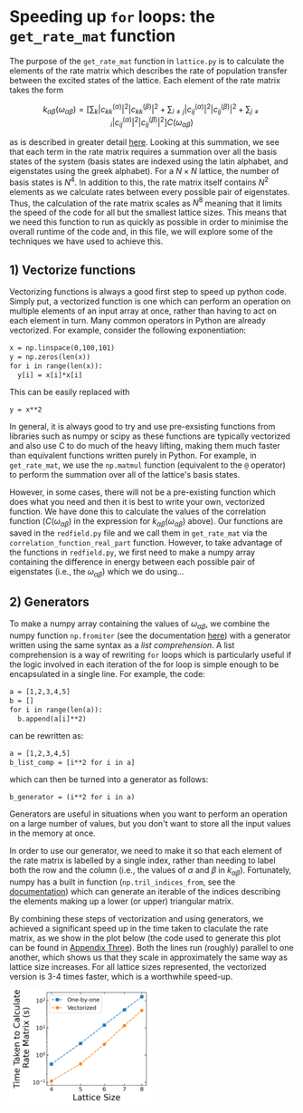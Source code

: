# Speeding up ```for``` loops: the ```get_rate_mat``` function

The purpose of the ```get_rate_mat``` function in ```lattice.py``` is to calculate the elements of the rate matrix which describes the rate of population transfer between the excited states of the lattice. Each element of the rate matrix takes the form 
```math
k_{\alpha \beta}(\omega_{\alpha \beta}) = \left[ \sum_{k}|c_{kk}^{(\alpha)}|^{2}|c_{kk}^{(\beta)}|^{2} + \sum_{i\neq j}|c_{ij}^{(\alpha)}|^{2}|c_{ij}^{(\beta)}|^{2} + \sum_{j\neq i}|c_{ij}^{(\alpha)}|^{2}|c_{ij}^{(\beta)}|^{2} \right] C(\omega_{\alpha \beta})
```
as is described in greater detail [here](02_FindingSteadyStatePopulations.md). Looking at this summation, we see that each term in the rate matrix requires a summation over all the basis states of the system (basis states are indexed using the latin alphabet, and eigenstates using the greek alphabet). For a $N\times N$ lattice, the number of basis states is $N^{4}$. In addition to this, the rate matrix itself contains $N^{2}$ elements as we calculate rates between every possible pair of eigenstates. Thus, the calculation of the rate matrix scales as $N^{8}$ meaning that it limits the speed of the code for all but the smallest lattice sizes. This means that we need this function to run as quickly as possible in order to minimise the overall runtime of the code and, in this file, we will explore some of the techniques we have used to achieve this. 

## 1) Vectorize functions

Vectorizing functions is always a good first step to speed up python code. Simply put, a vectorized function is one which can perform an operation on multiple elements of an input array at once, rather than having to act on each element in turn. Many common operators in Python are already vectorized. For example, consider the following exponentiation:
```
x = np.linspace(0,100,101)
y = np.zeros(len(x))
for i in range(len(x)):
  y[i] = x[i]*x[i]
```
This can be easily replaced with 
```
y = x**2
```
In general, it is always good to try and use pre-exsisting functions from libraries such as numpy or scipy as these functions are typically vectorized and also use C to do much of the heavy lifting, making them much faster than equivalent functions written purely in Python. For example, in ```get_rate_mat```, we use the ```np.matmul``` function (equivalent to the ```@``` operator) to perform the summation over all of the lattice's basis states.

However, in some cases, there will not be a pre-existing function which does what you need and then it is best to write your own, vectorized function. We have done this to calculate the values of the correlation function ($C(\omega_{\alpha \beta})$ in the expression for $k_{\alpha \beta}(\omega_{\alpha \beta})$ above). Our functions are saved in the ```redfield.py``` file and we call them in ```get_rate_mat``` via the ```correlation_function_real_part``` function. However, to take advantage of the functions in ```redfield.py```, we first need to make a numpy array containing the difference in energy between each possible pair of eigenstates (i.e., the $\omega_{\alpha \beta}$) which we do using...

## 2) Generators

To make a numpy array containing the values of $\omega_{\alpha \beta}$, we combine the numpy function ```np.fromiter``` (see the documentation [here](https://numpy.org/doc/stable/reference/generated/numpy.fromiter.html)) with a generator written using the same syntax as a *list comprehension*. A list comprehension is a way of rewriting ```for``` loops which is particularly useful if the logic involved in each iteration of the for loop is simple enough to be encapsulated in a single line. For example, the code:
```
a = [1,2,3,4,5]
b = []
for i in range(len(a)):
  b.append(a[i]**2)
```
can be rewritten as:
```
a = [1,2,3,4,5]
b_list_comp = [i**2 for i in a]
```
which can then be turned into a generator as follows:
```
b_generator = (i**2 for i in a)
```
Generators are useful in situations when you want to perform an operation on a large number of values, but you don't want to store all the input values in the memory at once. 

In order to use our generator, we need to make it so that each element of the rate matrix is labelled by a single index, rather than needing to label both the row and the column (i.e., the values of $\alpha$ and $\beta$ in $k_{\alpha \beta}$). Fortunately, numpy has a built in function (```np.tril_indices_from```, see the [documentation](https://numpy.org/doc/stable/reference/generated/numpy.tril_indices_from.html)) which can generate an iterable of the indices describing the elements making up a lower (or upper) triangular matrix. 

By combining these steps of vectorization and using generators, we achieved a significant speed up in the time taken to claculate the rate matrix, as we show in the plot below (the code used to generate this plot can be found in [Appendix Three](https://github.com/ImperialCollegeLondon/ReCoDE_Lattice_Hamiltonian/blob/39-write-speeding-up-for-loops-documentation-v2/notebooks/A3_SpeedingUp-for-Loops-ExampleCode.ipynb)). Both the lines run (roughly) parallel to one another, which shows us that they scale in approximately the same way as lattice size increases. For all lattice sizes represented, the vectorized version is 3-4 times faster, which is a worthwhile speed-up.

<img src="assets/SpeedingUp-for-LoopsExample.png" alt="Alt Text" style="width:50%; height:auto;">
